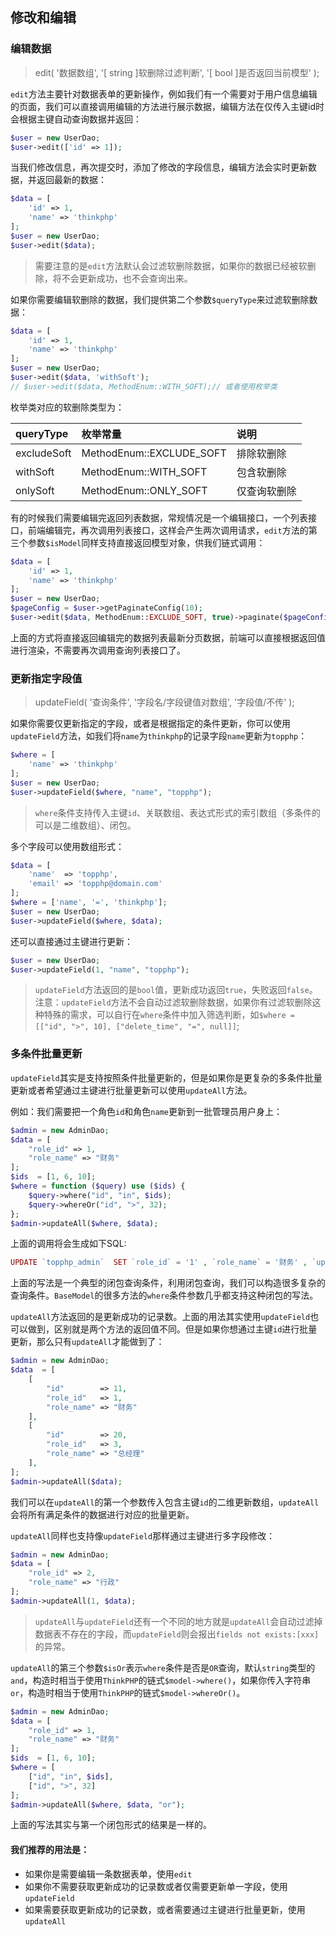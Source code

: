 ## 修改和编辑

### 编辑数据

> edit( '数据数组', '\[ string \]软删除过滤判断', '\[ bool \]是否返回当前模型' );

`edit`方法主要针对数据表单的更新操作，例如我们有一个需要对于用户信息编辑的页面，我们可以直接调用编辑的方法进行展示数据，编辑方法在仅传入主键id时会根据主键自动查询数据并返回：

```php
$user = new UserDao;
$user->edit(['id' => 1]);
```
当我们修改信息，再次提交时，添加了修改的字段信息，编辑方法会实时更新数据，并返回最新的数据：

```php
$data = [
    'id' => 1,
    'name' => 'thinkphp'
];
$user = new UserDao;
$user->edit($data);
```
> 需要注意的是`edit`方法默认会过滤软删除数据，如果你的数据已经被软删除，将不会更新成功，也不会查询出来。

如果你需要编辑软删除的数据，我们提供第二个参数`$queryType`来过滤软删除数据：

```php
$data = [
    'id' => 1,
    'name' => 'thinkphp'
];
$user = new UserDao;
$user->edit($data, 'withSoft');
// $user->edit($data, MethodEnum::WITH_SOFT);// 或者使用枚举类
```
枚举类对应的软删除类型为：

| queryType | 枚举常量 | 说明 |
| :--- | :--- | :--- |
| excludeSoft | MethodEnum::EXCLUDE_SOFT | 排除软删除 |
| withSoft | MethodEnum::WITH_SOFT | 包含软删除 |
| onlySoft | MethodEnum::ONLY_SOFT | 仅查询软删除 |

有的时候我们需要编辑完返回列表数据，常规情况是一个编辑接口，一个列表接口，前端编辑完，再次调用列表接口，这样会产生两次调用请求，`edit`方法的第三个参数`$isModel`同样支持直接返回模型对象，供我们链式调用：

```php
$data = [
    'id' => 1,
    'name' => 'thinkphp'
];
$user = new UserDao;
$pageConfig = $user->getPaginateConfig(10);
$user->edit($data, MethodEnum::EXCLUDE_SOFT, true)->paginate($pageConfig)->toArray();
```
上面的方式将直接返回编辑完的数据列表最新分页数据，前端可以直接根据返回值进行渲染，不需要再次调用查询列表接口了。

### 更新指定字段值

> updateField( '查询条件', '字段名/字段键值对数组', '字段值/不传' );

如果你需要仅更新指定的字段，或者是根据指定的条件更新，你可以使用`updateField`方法，如我们将`name`为`thinkphp`的记录字段`name`更新为`topphp`：

```php
$where = [
    'name' => 'thinkphp'
];
$user = new UserDao;
$user->updateField($where, "name", "topphp");
```

> `where`条件支持传入主键`id`、关联数组、表达式形式的索引数组（多条件的可以是二维数组）、闭包。

多个字段可以使用数组形式：

```php
$data = [
    'name'  => 'topphp',
    'email' => 'topphp@domain.com'
];
$where = ['name', '=', 'thinkphp'];
$user = new UserDao;
$user->updateField($where, $data);
```

还可以直接通过主键进行更新：

```php
$user = new UserDao;
$user->updateField(1, "name", "topphp");
```

> `updateField`方法返回的是`bool`值，更新成功返回`true`，失败返回`false`。  
> 注意：`updateField`方法不会自动过滤软删除数据，如果你有过滤软删除这种特殊的需求，可以自行在`where`条件中加入筛选判断，如`$where = [["id", ">", 10], ["delete_time", "=", null]]`;

### 多条件批量更新

`updateField`其实是支持按照条件批量更新的，但是如果你是更复杂的多条件批量更新或者希望通过主键进行批量更新可以使用`updateAll`方法。

例如：我们需要把一个角色`id`和角色`name`更新到一批管理员用户身上：

```php
$admin = new AdminDao;
$data = [
    "role_id" => 1,
    "role_name" => "财务"
];
$ids  = [1, 6, 10];
$where = function ($query) use ($ids) {
    $query->where("id", "in", $ids);
    $query->whereOr("id", ">", 32);
};
$admin->updateAll($where, $data);
```

上面的调用将会生成如下SQL:

```php
UPDATE `topphp_admin`  SET `role_id` = '1' , `role_name` = '财务' , `update_time` = '2020-05-31 18:20:37'  WHERE  ( `id` IN (1,6,10) OR `id` > 32 )
```

上面的写法是一个典型的闭包查询条件，利用闭包查询，我们可以构造很多复杂的查询条件。`BaseModel`的很多方法的`where`条件参数几乎都支持这种闭包的写法。

`updateAll`方法返回的是更新成功的记录数。上面的用法其实使用`updateField`也可以做到，区别就是两个方法的返回值不同。但是如果你想通过主键`id`进行批量更新，那么只有`updateAll`才能做到了：

```php
$admin = new AdminDao;
$data  = [
    [
        "id"        => 11,
        "role_id"   => 1,
        "role_name" => "财务"
    ],
    [
        "id"        => 20,
        "role_id"   => 3,
        "role_name" => "总经理"
    ],
];
$admin->updateAll($data);
```

我们可以在`updateAll`的第一个参数传入包含主键`id`的二维更新数组，`updateAll`会将所有满足条件的数据进行对应的批量更新。

`updateAll`同样也支持像`updateField`那样通过主键进行多字段修改：

```php
$admin = new AdminDao;
$data = [
    "role_id" => 2,
    "role_name" => "行政"
];
$admin->updateAll(1, $data);
```

> `updateAll`与`updateField`还有一个不同的地方就是`updateAll`会自动过滤掉数据表不存在的字段，而`updateField`则会报出`fields not exists:[xxx]`的异常。

`updateAll`的第三个参数`$isOr`表示`where`条件是否是`OR`查询，默认`string`类型的`and`，构造时相当于使用`ThinkPHP`的链式`$model->where()`，如果你传入字符串`or`，构造时相当于使用`ThinkPHP`的链式`$model->whereOr()`。

```php
$admin = new AdminDao;
$data = [
    "role_id" => 1,
    "role_name" => "财务"
];
$ids  = [1, 6, 10];
$where = [
    ["id", "in", $ids],
    ["id", ">", 32]
];
$admin->updateAll($where, $data, "or");
```

上面的写法其实与第一个闭包形式的结果是一样的。

#### 我们推荐的用法是：

* 如果你是需要编辑一条数据表单，使用`edit`
* 如果你不需要获取更新成功的记录数或者仅需要更新单一字段，使用`updateField`
* 如果需要获取更新成功的记录数，或者需要通过主键进行批量更新，使用`updateAll`